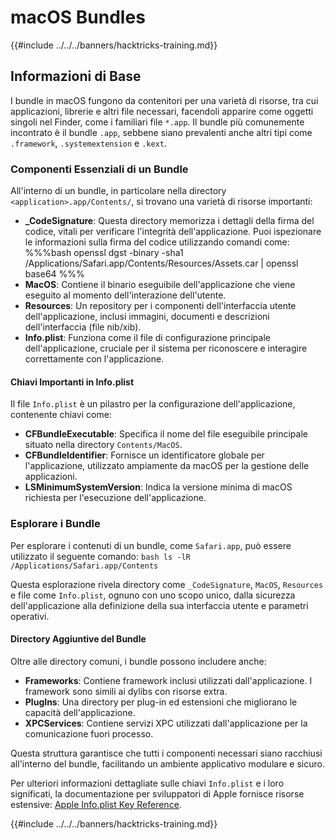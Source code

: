# macOS Bundles

{{#include ../../../banners/hacktricks-training.md}}

## Informazioni di Base

I bundle in macOS fungono da contenitori per una varietà di risorse, tra cui applicazioni, librerie e altri file necessari, facendoli apparire come oggetti singoli nel Finder, come i familiari file `*.app`. Il bundle più comunemente incontrato è il bundle `.app`, sebbene siano prevalenti anche altri tipi come `.framework`, `.systemextension` e `.kext`.

### Componenti Essenziali di un Bundle

All'interno di un bundle, in particolare nella directory `<application>.app/Contents/`, si trovano una varietà di risorse importanti:

- **\_CodeSignature**: Questa directory memorizza i dettagli della firma del codice, vitali per verificare l'integrità dell'applicazione. Puoi ispezionare le informazioni sulla firma del codice utilizzando comandi come: %%%bash openssl dgst -binary -sha1 /Applications/Safari.app/Contents/Resources/Assets.car | openssl base64 %%%
- **MacOS**: Contiene il binario eseguibile dell'applicazione che viene eseguito al momento dell'interazione dell'utente.
- **Resources**: Un repository per i componenti dell'interfaccia utente dell'applicazione, inclusi immagini, documenti e descrizioni dell'interfaccia (file nib/xib).
- **Info.plist**: Funziona come il file di configurazione principale dell'applicazione, cruciale per il sistema per riconoscere e interagire correttamente con l'applicazione.

#### Chiavi Importanti in Info.plist

Il file `Info.plist` è un pilastro per la configurazione dell'applicazione, contenente chiavi come:

- **CFBundleExecutable**: Specifica il nome del file eseguibile principale situato nella directory `Contents/MacOS`.
- **CFBundleIdentifier**: Fornisce un identificatore globale per l'applicazione, utilizzato ampiamente da macOS per la gestione delle applicazioni.
- **LSMinimumSystemVersion**: Indica la versione minima di macOS richiesta per l'esecuzione dell'applicazione.

### Esplorare i Bundle

Per esplorare i contenuti di un bundle, come `Safari.app`, può essere utilizzato il seguente comando: `bash ls -lR /Applications/Safari.app/Contents`

Questa esplorazione rivela directory come `_CodeSignature`, `MacOS`, `Resources` e file come `Info.plist`, ognuno con uno scopo unico, dalla sicurezza dell'applicazione alla definizione della sua interfaccia utente e parametri operativi.

#### Directory Aggiuntive del Bundle

Oltre alle directory comuni, i bundle possono includere anche:

- **Frameworks**: Contiene framework inclusi utilizzati dall'applicazione. I framework sono simili ai dylibs con risorse extra.
- **PlugIns**: Una directory per plug-in ed estensioni che migliorano le capacità dell'applicazione.
- **XPCServices**: Contiene servizi XPC utilizzati dall'applicazione per la comunicazione fuori processo.

Questa struttura garantisce che tutti i componenti necessari siano racchiusi all'interno del bundle, facilitando un ambiente applicativo modulare e sicuro.

Per ulteriori informazioni dettagliate sulle chiavi `Info.plist` e i loro significati, la documentazione per sviluppatori di Apple fornisce risorse estensive: [Apple Info.plist Key Reference](https://developer.apple.com/library/archive/documentation/General/Reference/InfoPlistKeyReference/Introduction/Introduction.html).

{{#include ../../../banners/hacktricks-training.md}}
